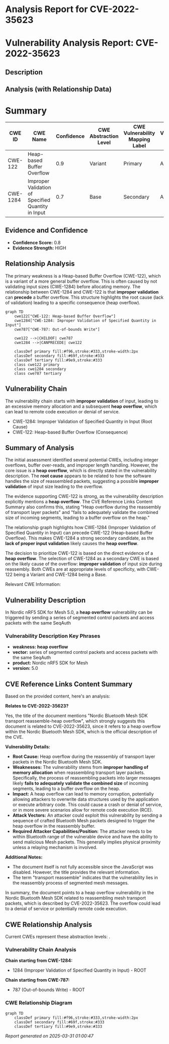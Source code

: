 # Analysis Report for CVE-2022-35623

# Vulnerability Analysis Report: CVE-2022-35623

## Description



## Analysis (with Relationship Data)

# Summary
| CWE ID | CWE Name | Confidence | CWE Abstraction Level | CWE Vulnerability Mapping Label | CWE-Vulnerability Mapping Notes |
|---|---|---|---|---|---|
| CWE-122 | Heap-based Buffer Overflow | 0.9 | Variant | Primary | Allowed |
| CWE-1284 | Improper Validation of Specified Quantity in Input | 0.7 | Base | Secondary | Allowed |

## Evidence and Confidence

*   **Confidence Score:** 0.8
*   **Evidence Strength:** HIGH

## Relationship Analysis
The primary weakness is a Heap-based Buffer Overflow (CWE-122), which is a variant of a more general buffer overflow. This is often caused by not validating input sizes (CWE-1284) before allocating memory. The relationship between CWE-1284 and CWE-122 is that **improper validation** can **precede** a buffer overflow. This structure highlights the root cause (lack of validation) leading to a specific consequence (heap overflow).

```mermaid
graph TD
    cwe122["CWE-122: Heap-based Buffer Overflow"]
    cwe1284["CWE-1284: Improper Validation of Specified Quantity in Input"]
    cwe787["CWE-787: Out-of-bounds Write"]

    cwe122 -->|CHILDOF| cwe787
    cwe1284 -->|CANPRECEDE| cwe122
    
    classDef primary fill:#f96,stroke:#333,stroke-width:2px
    classDef secondary fill:#69f,stroke:#333
    classDef tertiary fill:#9e9,stroke:#333
    class cwe122 primary
    class cwe1284 secondary
    class cwe787 tertiary
```

## Vulnerability Chain
The vulnerability chain starts with **improper validation** of input, leading to an excessive memory allocation and a subsequent **heap overflow**, which can lead to remote code execution or denial of service.
  - CWE-1284: Improper Validation of Specified Quantity in Input (Root Cause)
  - CWE-122: Heap-based Buffer Overflow (Consequence)

## Summary of Analysis
The initial assessment identified several potential CWEs, including integer overflows, buffer over-reads, and improper length handling. However, the core issue is a **heap overflow**, which is directly stated in the vulnerability description. The **root cause** appears to be related to how the software handles the size of reassembled packets, suggesting a possible **improper validation** of input size leading to the overflow.

The evidence supporting CWE-122 is strong, as the vulnerability description explicitly mentions a **heap overflow**. The CVE Reference Links Content Summary also confirms this, stating "Heap overflow during the reassembly of transport layer packets" and "fails to adequately validate the combined size of incoming segments, leading to a buffer overflow on the heap."

The relationship graph highlights how CWE-1284 (Improper Validation of Specified Quantity in Input) can precede CWE-122 (Heap-based Buffer Overflow). This makes CWE-1284 a strong secondary candidate, as the **lack of proper input validation** likely causes the **heap overflow**.

The decision to prioritize CWE-122 is based on the direct evidence of a **heap overflow**. The selection of CWE-1284 as a secondary CWE is based on the likely cause of the overflow: **improper validation** of input size during reassembly. Both CWEs are at appropriate levels of specificity, with CWE-122 being a Variant and CWE-1284 being a Base.

Relevant CWE Information:

## Vulnerability Description
In Nordic nRF5 SDK for Mesh 5.0, a **heap overflow** vulnerability can be triggered by sending a series of segmented control packets and access packets with the same SeqAuth

### Vulnerability Description Key Phrases
- **weakness:** **heap overflow**
- **vector:** series of segmented control packets and access packets with the same SeqAuth
- **product:** Nordic nRF5 SDK for Mesh
- **version:** 5.0

## CVE Reference Links Content Summary
Based on the provided content, here's an analysis:

**Relates to CVE-2022-35623?**

Yes, the title of the document mentions "Nordic Bluetooth Mesh SDK transport reassemble-heap overflow", which strongly suggests this document is related to CVE-2022-35623, since it refers to a heap overflow within the Nordic Bluetooth Mesh SDK, which is the official description of the CVE.

**Vulnerability Details:**

*   **Root Cause:** Heap overflow during the reassembly of transport layer packets in the Nordic Bluetooth Mesh SDK.
*   **Weaknesses:** The vulnerability stems from **improper handling of memory allocation** when reassembling transport layer packets. Specifically, the process of reassembling packets into larger messages likely **fails to adequately validate the combined size** of incoming segments, leading to a buffer overflow on the heap.
*   **Impact:** A heap overflow can lead to memory corruption, potentially allowing attackers to overwrite data structures used by the application or execute arbitrary code. This could cause a crash or denial of service, or in more severe scenarios allow for remote code execution (RCE).
*   **Attack Vectors:** An attacker could exploit this vulnerability by sending a sequence of crafted Bluetooth Mesh packets designed to trigger the heap overflow in the reassembly buffer.
*   **Required Attacker Capabilities/Position:** The attacker needs to be within Bluetooth range of the vulnerable device and have the ability to send malicious Mesh packets. This generally implies physical proximity unless a relaying mechanism is involved.

**Additional Notes:**

*   The document itself is not fully accessible since the JavaScript was disabled. However, the title provides the relevant information.
*   The term "transport reassemble" indicates that the vulnerability lies in the reassembly process of segmented mesh messages.

In summary, the document points to a heap overflow vulnerability in the Nordic Bluetooth Mesh SDK related to reassembling mesh transport packets, which is described by CVE-2022-35623. The overflow could lead to a denial of service or potentially remote code execution.


## CWE Relationship Analysis

Current CWEs represent these abstraction levels: .


### Vulnerability Chain Analysis

**Chain starting from CWE-1284:**
- 1284 (Improper Validation of Specified Quantity in Input) - ROOT


**Chain starting from CWE-787:**
- 787 (Out-of-bounds Write) - ROOT



### CWE Relationship Diagram

```mermaid
graph TD
    classDef primary fill:#f96,stroke:#333,stroke-width:2px
    classDef secondary fill:#69f,stroke:#333
    classDef tertiary fill:#9e9,stroke:#333
```



*Report generated on 2025-03-31 01:00:47*
